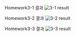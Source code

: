 Homework3-1 결과
![3-1 result](https://github.com/Dk0917/Dk0917.github.io/assets/156882898/179cf687-924a-41d3-813c-e71f6c5fcff3)

Homework3-2 결과
![3-2 result](https://github.com/Dk0917/Dk0917.github.io/assets/156882898/7fe8d94f-2370-4558-9a00-f610e71cf976)

Homework3-3 결과
![3-3 result](https://github.com/Dk0917/Dk0917.github.io/assets/156882898/affb000e-acf1-4eac-a726-cefeaec7d949)
